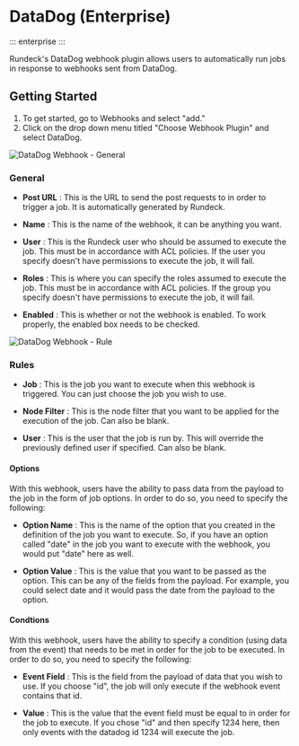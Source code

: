 # DataDog (Enterprise)
 ::: enterprise
 :::
 
 Rundeck's DataDog webhook plugin allows users to automatically run jobs in response to webhooks sent from DataDog. 
 
  ## Getting Started
 
  1. To get started, go to Webhooks and select "add."
  2. Click on the drop down menu titled "Choose Webhook Plugin" and select DataDog.
 
  ![DataDog Webhook - General](~@assets/img/datadog-webhook-general.png)
 
  ### General
 
  - **Post URL**
  : This is the URL to send the post requests to in order to trigger a job. It is automatically generated by Rundeck.
 
  - **Name**
  : This is the name of the webhook, it can be anything you want.
 
  - **User**
  : This is the Rundeck user who should be assumed to execute the job. This must be in accordance with ACL policies. If the user you specify doesn't have permissions to execute the job, it will fail.
 
  - **Roles**
  : This is where you can specify the roles assumed to execute the job. This must be in accordance with ACL policies. If the group you specify doesn't have permissions to execute the job, it will fail.
 
  - **Enabled**
  : This is whether or not the webhook is enabled. To work properly, the enabled box needs to be checked. 
 
  ![DataDog Webhook - Rule](~@assets/img/datadog-webhook-rule.png)
 
  ### Rules
 
  - **Job**
  : This is the job you want to execute when this webhook is triggered. You can just choose the job you wish to use. 
 
  - **Node Filter**
  : This is the node filter that you want to be applied for the execution of the job. Can also be blank. 
 
  - **User**
  : This is the user that the job is run by. This will override the previously defined user if specified. Can also be blank.
 
  #### Options
 
  With this webhook, users have the ability to pass data from the payload to the job in the form of job options. In order to do so, you need to specify the following:
 
  - **Option Name**
  : This is the name of the option that you created in the definition of the job you want to execute. So, if you have an option called "date" in the job you want to execute with the webhook, you would put "date" here as well. 
 
  - **Option Value**
  : This is the value that you want to be passed as the option. This can be any of the fields from the payload. For example, you could select date and it would pass the date from the payload to the option. 
 
  #### Condtions
 
  With this webhook, users have the ability to specify a condition (using data from the event) that needs to be met in order for the job to be executed. In order to do so, you need to specify the following:
 
  - **Event Field**
  : This is the field from the payload of data that you wish to use. If you choose "id", the job will only execute if the webhook event contains that id.
 
  - **Value**
  : This is the value that the event field must be equal to in order for the job to execute. If you chose "id" and then specify 1234 here, then only events with the datadog id 1234 will execute the job.